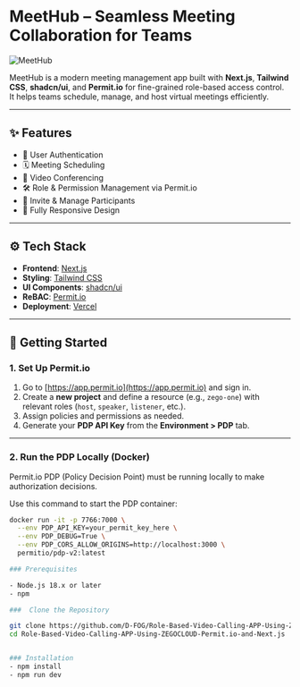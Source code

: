 # MeetHub – Seamless Meeting Collaboration for Teams

![MeetHub](https://github.com/user-attachments/assets/265228ab-da63-4a24-92b0-e53b06d48350)

MeetHub is a modern meeting management app built with **Next.js**, **Tailwind CSS**, **shadcn/ui**, and **Permit.io** for fine-grained role-based access control. It helps teams schedule, manage, and host virtual meetings efficiently.

---

## ✨ Features

- 🔐 User Authentication  
- 🗓️ Meeting Scheduling  
- 🎥 Video Conferencing  
- 🛠️ Role & Permission Management via Permit.io  
- 👥 Invite & Manage Participants  
- 📱 Fully Responsive Design  

---

## ⚙️ Tech Stack

- **Frontend**: [Next.js](https://nextjs.org/)  
- **Styling**: [Tailwind CSS](https://tailwindcss.com/)  
- **UI Components**: [shadcn/ui](https://ui.shadcn.com/)  
- **ReBAC**: [Permit.io](https://www.permit.io)  
- **Deployment**: [Vercel](https://vercel.com)

---

## 🚀 Getting Started

### 1. Set Up Permit.io

1. Go to [https://app.permit.io](https://app.permit.io) and sign in.
2. Create a **new project** and define a resource (e.g., `zego-one`) with relevant roles (`host`, `speaker`, `listener`, etc.).
3. Assign policies and permissions as needed.
4. Generate your **PDP API Key** from the **Environment > PDP** tab.

---

### 2. Run the PDP Locally (Docker)

Permit.io PDP (Policy Decision Point) must be running locally to make authorization decisions.

Use this command to start the PDP container:

```bash
docker run -it -p 7766:7000 \
  --env PDP_API_KEY=your_permit_key_here \
  --env PDP_DEBUG=True \
  --env PDP_CORS_ALLOW_ORIGINS=http://localhost:3000 \
  permitio/pdp-v2:latest

### Prerequisites

- Node.js 18.x or later
- npm 

###  Clone the Repository

git clone https://github.com/D-FOG/Role-Based-Video-Calling-APP-Using-ZEGOCLOUD-Permit.io-and-Next.js.git
cd Role-Based-Video-Calling-APP-Using-ZEGOCLOUD-Permit.io-and-Next.js


### Installation
- npm install
- npm run dev